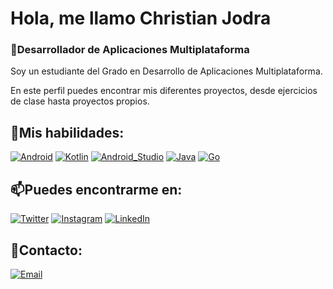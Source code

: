 # Hola, me llamo Christian Jodra
### 🔭Desarrollador de Aplicaciones Multiplataforma

Soy un estudiante del Grado en Desarrollo de Aplicaciones Multiplataforma.

En este perfil puedes encontrar mis diferentes proyectos, desde ejercicios de clase hasta proyectos propios.

## 🌱Mis habilidades:
[![Android](https://img.shields.io/badge/Android-3DDC84?style=for-the-badge&logo=android&logoColor=white&labelColor=101010)]()
[![Kotlin](https://img.shields.io/badge/Kotlin-7f52ff?style=for-the-badge&logo=kotlin&logoColor=white&labelColor=101010)]()
[![Android_Studio](https://img.shields.io/badge/Android_Studio-3DDC84?style=for-the-badge&logo=android-studio&logoColor=white&labelColor=101010)]()
[![Java](https://img.shields.io/badge/Java-CC3333?style=for-the-badge&logo=java&logoColor=white&labelColor=101010)]()
[![Go](https://img.shields.io/badge/Golang-00ADD8?style=for-the-badge&logo=go&logoColor=white&labelColor=101010)]()

## 📫Puedes encontrarme en:
[![Twitter](https://img.shields.io/badge/Twitter-@jodra14-1DA1F2?style=for-the-badge&logo=twitter&logoColor=white&labelColor=101010)](https://twitter.com/jodra14)
[![Instagram](https://img.shields.io/badge/Instagram-@jodra14-E4405F?style=for-the-badge&logo=instagram&logoColor=white&labelColor=101010)](https://instagram.com/jodra14)
[![LinkedIn](https://img.shields.io/badge/LinkedIn-Christian_Jodra-0077B5?style=for-the-badge&logo=linkedin&logoColor=white&labelColor=101010)](https://www.linkedin.com/in/cjodralopez/)

## 💬Contacto: 
[![Email](https://img.shields.io/badge/c.jodra14@gmail.com-email_personal-D14836?style=for-the-badge&logo=gmail&logoColor=white&labelColor=101010)](mailto:c.jodra14@gmail.com)

<!--
**cjodra14/cjodra14** is a ✨ _special_ ✨ repository because its `README.md` (this file) appears on your GitHub profile.

Here are some ideas to get you started:

- 🔭 I’m currently working on ...
- 🌱 I’m currently learning ...
- 👯 I’m looking to collaborate on ...
- 🤔 I’m looking for help with ...
- 💬 Ask me about ...
- 📫 How to reach me: ...
- 😄 Pronouns: ...
- ⚡ Fun fact: ...
-->
